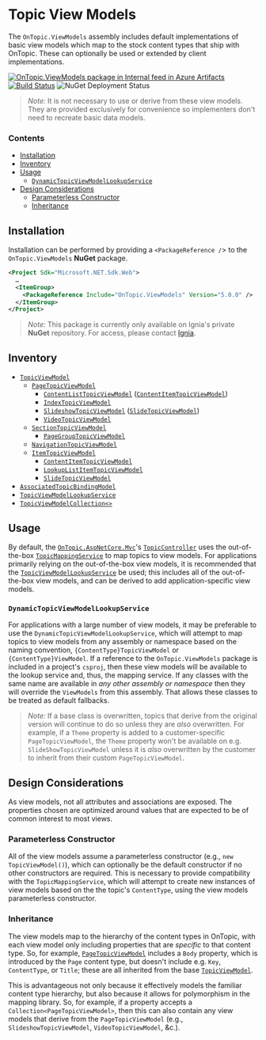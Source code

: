 ﻿# Topic View Models
The `OnTopic.ViewModels` assembly includes default implementations of basic view models which map to the stock content types that ship with OnTopic. These can optionally be used or extended by client implementations.

[![OnTopic.ViewModels package in Internal feed in Azure Artifacts](https://igniasoftware.feeds.visualstudio.com/_apis/public/Packaging/Feeds/46d5f49c-5e1e-47bb-8b14-43be6c719ba8/Packages/b22ec8a0-3966-4dc8-8bf5-69e6264dabd1/Badge)](https://igniasoftware.visualstudio.com/OnTopic/_packaging?_a=package&feed=46d5f49c-5e1e-47bb-8b14-43be6c719ba8&package=b22ec8a0-3966-4dc8-8bf5-69e6264dabd1&preferRelease=true)
[![Build Status](https://igniasoftware.visualstudio.com/OnTopic/_apis/build/status/OnTopic-CI-V3?branchName=master)](https://igniasoftware.visualstudio.com/OnTopic/_build/latest?definitionId=7&branchName=master)
![NuGet Deployment Status](https://rmsprodscussu1.vsrm.visualstudio.com/A09668467-721c-4517-8d2e-aedbe2a7d67f/_apis/public/Release/badge/bd7f03e0-6fcf-4ec6-939d-4e995668d40f/2/2)

> *Note:* It is not necessary to use or derive from these view models. They are provided exclusively for convenience so implementers don't need to recreate basic data models.

### Contents
- [Installation](#installation)
- [Inventory](#inventory)
- [Usage](#usage)
  - [`DynamicTopicViewModelLookupService`](#DynamicTopicViewModelLookupService) 
- [Design Considerations](#design-considerations)
  - [Parameterless Constructor](#parameterless-constructor)
  - [Inheritance](#inheritance)

## Installation
Installation can be performed by providing a `<PackageReference /`> to the `OnTopic.ViewModels` **NuGet** package.
```xml
<Project Sdk="Microsoft.NET.Sdk.Web">
  …
  <ItemGroup>
    <PackageReference Include="OnTopic.ViewModels" Version="5.0.0" />
  </ItemGroup>
</Project>
```

> *Note:* This package is currently only available on Ignia's private **NuGet** repository. For access, please contact [Ignia](http://www.ignia.com/).

## Inventory
- [`TopicViewModel`](TopicViewModel.cs)
  - [`PageTopicViewModel`](_contentTypes/PageTopicViewModel.cs)
    - [`ContentListTopicViewModel`](_contentTypes/ContentListTopicViewModel.cs) ([`ContentItemTopicViewModel`](_items/ContentItemTopicViewModel.cs))
    - [`IndexTopicViewModel`](_contentTypes/IndexTopicViewModel.cs)
    - [`SlideshowTopicViewModel`](_contentTypes/SlideshowTopicViewModel.cs) ([`SlideTopicViewModel`](_items/SlideTopicViewModel.cs))
    - [`VideoTopicViewModel`](_contentTypes/VideoTopicViewModel.cs)
  - [`SectionTopicViewModel`](_contentTypes/SectionTopicViewModel.cs)
    - [`PageGroupTopicViewModel`](_contentTypes/PageGroupTopicViewModel.cs)
  - [`NavigationTopicViewModel`](NavigationTopicViewModel.cs) 
  - [`ItemTopicViewModel`](_items/ItemTopicViewModel.cs)
    - [`ContentItemTopicViewModel`](_items/ContentItemTopicViewModel.cs)
    - [`LookupListItemTopicViewModel`](_items/LookupListItemTopicViewModel.cs)
    - [`SlideTopicViewModel`](_items/SlideTopicViewModel.cs)
- [`AssociatedTopicBindingModel`](BindingModels/AssociatedTopicBindingModel.cs)
- [`TopicViewModelLookupService`](TopicViewModelLookupService.cs)
- [`TopicViewModelCollection<>`](_collections/TopicViewModelCollection.cs)

## Usage
By default, the [`OnTopic.AspNetCore.Mvc`](../OnTopic.AspNetCore.Mvc/README.md)'s [`TopicController`](../OnTopic.AspNetCore.Mvc/Controllers/TopicController.cs) uses the out-of-the-box [`TopicMappingService`](../OnTopic/Mapping) to map topics to view models. For applications primarily relying on the out-of-the-box view models, it is recommended that the [`TopicViewModelLookupService`](TopicViewModelLookupService.cs) be used; this includes all of the out-of-the-box view models, and can be derived to add application-specific view models.

### `DynamicTopicViewModelLookupService`
For applications with a large number of view models, it may be preferable to use the `DynamicTopicViewModelLookupService`, which will attempt to map topics to view models from any assembly or namespace based on the naming convention, `{ContentType}TopicViewModel` or `{ContentType}ViewModel`. If a reference to the `OnTopic.ViewModels` package is included in a project's `csproj`, then these view models will be available to the lookup service and, thus, the mapping service. If any classes with the same name are available in _any other assembly or namespace_ then they will override the `ViewModels` from this assembly. That allows these classes to be treated as default fallbacks.

> *Note:* If a base class is overwritten, topics that derive from the original version will continue to do so unless they are _also_ overwritten. For example, if a `Theme` property is added to a customer-specific `PageTopicViewModel`, the `Theme` property won't be available on e.g. `SlideShowTopicViewModel` unless it is _also_ overwritten by the customer to inherit from their custom `PageTopicViewModel`.

## Design Considerations
As view models, not all attributes and associations are exposed. The properties chosen are optimized around values that are expected to be of common interest to most views.

### Parameterless Constructor
All of the view models assume a parameterless constructor (e.g., `new TopicViewModel()`), which can optionally be the default constructor if no other constructors are required. This is necessary to provide compatibility with the `TopicMappingService`, which will attempt to create new instances of view models based on the the topic's `ContentType`, using the view models parameterless constructor.

### Inheritance
The view models map to the hierarchy of the content types in OnTopic, with each view model only including properties that are _specific_ to that content type. So, for example, [`PageTopicViewModel`](_contentTypes/PageTopicViewModel.cs) includes a `Body` property, which is introduced by the `Page` content type, but doesn't include e.g. `Key`, `ContentType`, or `Title`; these are all inherited from the base [`TopicViewModel`](TopicViewModel.cs).

This is advantageous not only because it effectively models the familiar content type hierarchy, but also because it allows for polymorphism in the mapping library. So, for example, if a property accepts a `Collection<PageTopicViewModel>`, then this can also contain any view models that derive from the `PageTopicViewModel` (e.g., `SlideshowTopicViewModel`, `VideoTopicViewModel`, &c.).